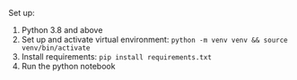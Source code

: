 Set up:
1) Python 3.8 and above
2) Set up and activate virtual environment: `python -m venv venv && source venv/bin/activate`
3) Install requirements: `pip install requirements.txt`
4) Run the python notebook
